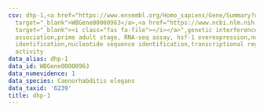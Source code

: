 ```yaml
---
csv: dhp-1,<a href="https://www.ensembl.org/Homo_sapiens/Gene/Summary?db=core;g=WBGene00000963"
  target="_blank">WBGene00000963</a>,<a href="https://www.ncbi.nlm.nih.gov/pubmed/30894454"
  target="_blank"><i class="fas fa-file"></i></a>",genetic interference,functional
  association,prime adult stage, RNA-seq assay, hsf-1 overexpression,nucleotide sequence
  identification,nucleotide sequence identification,transcriptional regulation,up-regulates
  activity
data_alias: dhp-1
data_id: WBGene00000963
data_numevidence: 1
data_species: Caenorhabditis elegans
data_taxid: '6239'
title: dhp-1
---
```

